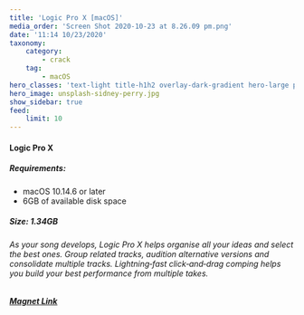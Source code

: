 ```yaml
---
title: 'Logic Pro X [macOS]'
media_order: 'Screen Shot 2020-10-23 at 8.26.09 pm.png'
date: '11:14 10/23/2020'
taxonomy:
    category:
        - crack
    tag:
        - macOS
hero_classes: 'text-light title-h1h2 overlay-dark-gradient hero-large parallax'
hero_image: unsplash-sidney-perry.jpg
show_sidebar: true
feed:
    limit: 10
---
```


#### Logic Pro X
##### Requirements:
* macOS 10.14.6 or later
* 6GB of available disk space

##### Size: 1.34GB

###### As your song develops, Logic Pro X helps organise all your ideas and select the best ones. Group related tracks, audition alternative versions and consolidate multiple tracks. Lightning‑fast click‑and‑drag comping helps you build your best performance from multiple takes.

##### [Magnet Link](magnet:?xt=urn:btih:0CFE5D0540DA1D45BA023244FA20DA7E71FACDFF&dn=LogicPro&tr=udp%3a%2f%2ftracker.openbittorrent.com%3a1337%2fannounce&tr=udp%3a%2f%2ftracker.opentrackr.org%3a1337%2fannounce)